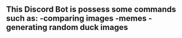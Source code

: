 This Discord Bot is possess some commands such as:
-comparing images
-memes
-generating random duck images
-

